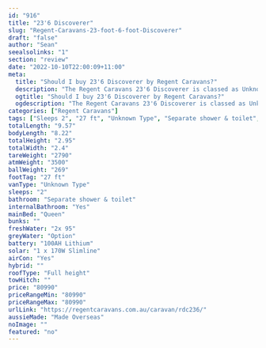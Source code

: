 ```yaml
---
id: "916"
title: "23'6 Discoverer"
slug: "Regent-Caravans-23-foot-6-foot-Discoverer"
draft: "false"
author: "Sean"
seealsolinks: "1"
section: "review"
date: "2022-10-10T22:00:09+11:00"
meta:
  title: "Should I buy 23'6 Discoverer by Regent Caravans?"
  description: "The Regent Caravans 23'6 Discoverer is classed as Unknown Type, and sleeps 2 people. It is Made Overseas and comes in at 27 ft. It generally has Separate shower & toilet."
  ogtitle: "Should I buy 23'6 Discoverer by Regent Caravans?"
  ogdescription: "The Regent Caravans 23'6 Discoverer is classed as Unknown Type, and sleeps 2 people. It is Made Overseas and comes in at 27 ft. It generally has Separate shower & toilet."
categories: ["Regent Caravans"]
tags: ["Sleeps 2", "27 ft", "Unknown Type", "Separate shower & toilet", "Full height", "80 - 100k", "Made Overseas"]
totalLength: "9.57"
bodyLength: "8.22"
totalHeight: "2.95"
totalWidth: "2.4"
tareWeight: "2790"
atmWeight: "3500"
ballWeight: "269"
footTag: "27 ft"
vanType: "Unknown Type"
sleeps: "2"
bathroom: "Separate shower & toilet"
internalBathroom: "Yes"
mainBed: "Queen"
bunks: ""
freshWater: "2x 95"
greyWater: "Option"
battery: "100AH Lithium"
solar: "1 x 170W Slimline"
airCon: "Yes"
hybrid: ""
roofType: "Full height"
towHitch: ""
price: "80990"
priceRangeMin: "80990"
priceRangeMax: "80990"
urlLink: "https://regentcaravans.com.au/caravan/rdc236/"
aussieMade: "Made Overseas"
noImage: ""
featured: "no"
---
```


